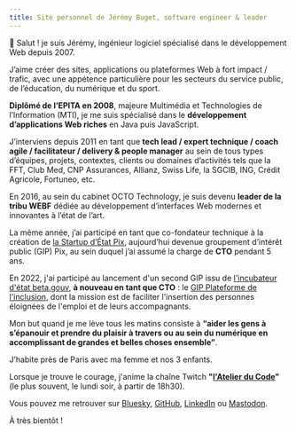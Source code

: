 ```yaml
---
title: Site personnel de Jérémy Buget, software engineer & leader
---
```


👋 Salut ! je suis Jérémy, ingénieur logiciel spécialisé dans le développement Web depuis 2007.

J’aime créer des sites, applications ou plateformes Web à fort impact / trafic, avec une appétence particulière pour les secteurs du service public, de l’éducation, du numérique et du sport.

**Diplômé de l’EPITA en 2008**, majeure Multimédia et Technologies de l’Information (MTI), je me suis spécialisé dans le **développement d’applications Web riches** en Java puis JavaScript.

J’interviens depuis 2011 en tant que **tech lead / expert technique / coach agile / facilitateur / delivery & people manager** au sein de tous types d’équipes, projets, contextes, clients ou domaines d’activités tels que la FFT, Club Med, CNP Assurances, Allianz, Swiss Life, la SGCIB, ING, Crédit Agricole, Fortuneo, etc.

En 2016, au sein du cabinet OCTO Technology, je suis devenu **leader de la tribu WEBF** dédiée au développement d’interfaces Web modernes et innovantes à l’état de l’art.

La même année, j’ai participé en tant que co-fondateur technique à la création de [la Startup d’État Pix](https://pix.fr), aujourd’hui devenue groupement d’intérêt public (GIP) Pix, au sein duquel j’ai assumé la charge de **CTO** pendant 5 ans.

En 2022, j'ai participé au lancement d'un second GIP issu de [l'incubateur d'état beta.gouv](https://beta.gouv.fr/), **à nouveau en tant que CTO** : le [GIP Plateforme de l'inclusion](https://inclusion.beta.gouv.fr), dont la mission est de faciliter l'insertion des personnes éloignées de l'emploi et de leurs accompagnants.

Mon but quand je me lève tous les matins consiste à **“aider les gens à s’épanouir et prendre du plaisir à travers ou au sein du numérique en accomplissant de grandes et belles choses ensemble”**.

J’habite près de Paris avec ma femme et nos 3 enfants.

Lorsque je trouve le courage, j'anime la chaîne Twitch **"[l'Atelier du Code](https://twitch.tv/jeremybuget)"** (le plus souvent, le lundi soir, à partir de 18h30).

Vous pouvez me retrouver sur [Bluesky](https://bsky.app/profile/jbuget.fr), [GitHub](https://github.com/jbuget), [LinkedIn](https://www.linkedin.com/in/jbuget/) ou <a rel="me" href="https://piaille.fr/@jbuget">Mastodon</a>.

À très bientôt !

